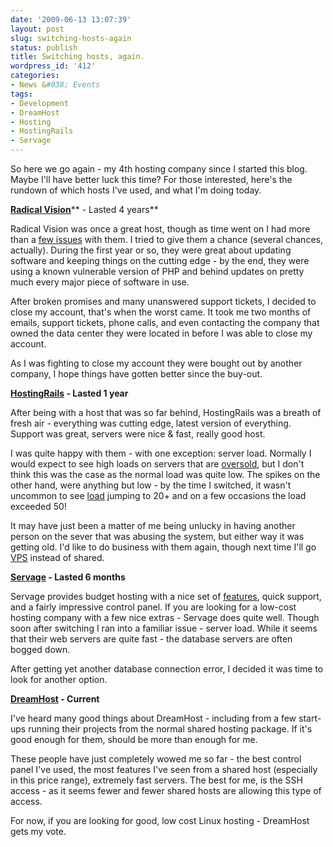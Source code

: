```yaml
---
date: '2009-06-13 13:07:39'
layout: post
slug: switching-hosts-again
status: publish
title: Switching hosts, again.
wordpress_id: '412'
categories:
- News &#038; Events
tags:
- Development
- DreamHost
- Hosting
- HostingRails
- Servage
---
```


So here we go again - my 4th hosting company since I started this blog. Maybe I'll have better luck this time? For those interested, here's the rundown of which hosts I've used, and what I'm doing today.

[**Radical Vision**](http://radicalv.com/)** - Lasted 4 years**

Radical Vision was once a great host, though as time went on I had more than a [few issues](http://adamcaudill.com/2006/08/09/hosting-woes-and-down-time/) with them. I tried to give them a chance (several chances, actually). During the first year or so, they were great about updating software and keeping things on the cutting edge - by the end, they were using a known vulnerable version of PHP and behind updates on pretty much every major piece of software in use.

After broken promises and many unanswered support tickets, I decided to close my account, that's when the worst came. It took me two months of emails, support tickets, phone calls, and even contacting the company that owned the data center they were located in before I was able to close my account.

As I was fighting to close my account they were bought out by another company, I hope things have gotten better since the buy-out.

**[HostingRails](http://www.hostingrails.com/) - Lasted 1 year**

After being with a host that was so far behind, HostingRails was a breath of fresh air - everything was cutting edge, latest version of everything. Support was great, servers were nice & fast, really good host.

I was quite happy with them - with one exception: server load. Normally I would expect to see high loads on servers that are [oversold](http://en.wikipedia.org/wiki/Overselling), but I don't think this was the case as the normal load was quite low. The spikes on the other hand, were anything but low - by the time I switched, it wasn't uncommon to see [load](http://en.wikipedia.org/wiki/Load_(computing)) jumping to 20+ and on a few occasions the load exceeded 50!

It may have just been a matter of me being unlucky in having another person on the sever that was abusing the system, but either way it was getting old. I'd like to do business with them again, though next time I'll go [VPS](http://www.hostingrails.com/vps_hosting) instead of shared.

**[Servage](http://servage.net/) - Lasted 6 months**

Servage provides budget hosting with a nice set of [features](http://www.servage.net/page/features/), quick support, and a fairly impressive control panel. If you are looking for a low-cost hosting company with a few nice extras - Servage does quite well. Though soon after switching I ran into a familiar issue - server load. While it seems that their web servers are quite fast - the database servers are often bogged down.

After getting yet another database connection error, I decided it was time to look for another option.

**[DreamHost](http://www.dreamhost.com/hosting.html) - Current**

I've heard many good things about DreamHost - including from a few start-ups running their projects from the normal shared hosting package. If it's good enough for them, should be more than enough for me.

These people have just completely wowed me so far - the best control panel I've used, the most features I've seen from a shared host (especially in this price range), extremely fast servers. The best for me, is the SSH access - as it seems fewer and fewer shared hosts are allowing this type of access.

For now, if you are looking for good, low cost Linux hosting - DreamHost gets my vote.
